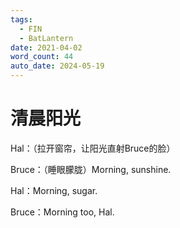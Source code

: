```yaml
---
tags:
  - FIN
  - BatLantern
date: 2021-04-02
word_count: 44
auto_date: 2024-05-19
---
```


# 清晨阳光

Hal：（拉开窗帘，让阳光直射Bruce的脸）

Bruce：（睡眼朦胧）Morning, sunshine.

Hal：Morning, sugar.

Bruce：Morning too, Hal.
